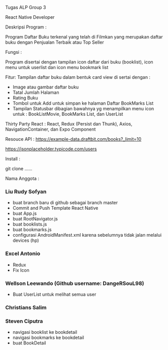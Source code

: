 Tugas ALP Group 3

React Native Developer

Deskripsi Program :

Program Daftar Buku terkenal yang telah di Filmkan yang merupakan daftar buku dengan Penjualan Terbaik atau Top Seller

Fungsi :

Program disertai dengan tampilan icon daftar dari buku (booklist), icon menu untuk userlist dan icon menu bookmark list 

Fitur:
Tampilan daftar buku dalam bentuk card view di sertai dengan : 
* Image atau gambar daftar buku 
* Tatal Jumlah Halaman
* Rating Buku
* Tombol untuk Add untuk simpan ke halaman Daftar BookMarks List
* Tampilan Statusbar dibagian bawahnya yg menampilkan menu icon untuk : BookListMovie, BookMarks List, dan UserList

Thirty Party React : 
React, Redux (Persist dan Thunk), Axios, NavigationContainer, dan Expo Component

Resouce API : 
https://example-data.draftbit.com/books?_limit=10

https://jsonplaceholder.typicode.com/users

Install :

git clone ......



Nama Anggota : 

### Liu Rudy Sofyan
- buat branch baru di github sebagai branch master
- Commit and Push Template React Native
- buat App.js
- buat RootNavigator.js
- buat booklists.js
- buat bookmarks.js
- configurasi AndroidManifest.xml karena sebelumnya tidak jalan melalui devices (hp)

### Excel Antonio
- Redux
- Fix Icon

### Wellson Leewando (Github username: DangeRSouL98)
- Buat UserList untuk melihat semua user

### Christians Salim
### Steven Ciputra
- navigasi booklist ke bookdetail
- navigasi bookmarks ke bookdetail
- buat BookDetail
